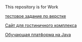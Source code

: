 This repository is for Work

[тестовое задание по верстке](https://rooozaliya.github.io/lol/index.html)

[Сайт для гостиничного комплекса](https://rooozaliya.github.io/mob/page1.html)

[Обучающая платформа на Java](https://github.com/rooozaliya/quiz)
